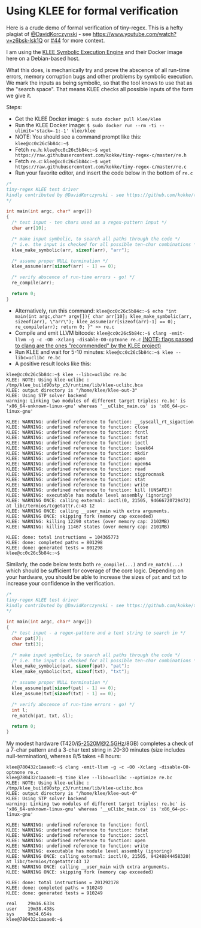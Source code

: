 # Using KLEE for formal verification

Here is a crude demo of formal verification of tiny-regex. This is a hefty plagiat of [@DavidKorczynski](https://twitter.com/davkorcz/) - see https://www.youtube.com/watch?v=z6bsk-lsk1Q or [#44](https://github.com/kokke/tiny-regex-c/issues/44) for more context.

I am using the [KLEE Symbolic Execution Engine](https://klee.github.io/) and their Docker image here on a Debian-based host.

What this does, is mechanically try and prove the abscence of all run-time errors, memory corruption bugs and other problems by symbolic execution. We mark the inputs as being symbolic, so that the tool knows to use that as the "search space". That means KLEE checks all possible inputs of the form we give it.

Steps:

- Get the KLEE Docker image: ` $ sudo docker pull klee/klee `
- Run the KLEE Docker image: ` $ sudo docker run --rm -ti --ulimit='stack=-1:-1' klee/klee `
- NOTE: You should see a command prompt like this: ` klee@cc0c26c5b84c:~$ `
- Fetch `re.h`: ` klee@cc0c26c5b84c:~$ wget https://raw.githubusercontent.com/kokke/tiny-regex-c/master/re.h `
- Fetch `re.c`: ` klee@cc0c26c5b84c:~$ wget https://raw.githubusercontent.com/kokke/tiny-regex-c/master/re.c `
- Run your favorite editor, and insert the code below in the bottom of `re.c`
```C
/*
tiny-regex KLEE test driver
kindly contributed by @DavidKorczynski - see https://github.com/kokke/tiny-regex-c/issues/44
*/

int main(int argc, char* argv[])
{
  /* test input - ten chars used as a regex-pattern input */
  char arr[10];

  /* make input symbolic, to search all paths through the code */
  /* i.e. the input is checked for all possible ten-char combinations */
  klee_make_symbolic(arr, sizeof(arr), "arr"); 

  /* assume proper NULL termination */
  klee_assume(arr[sizeof(arr) - 1] == 0);

  /* verify abscence of run-time errors - go! */
  re_compile(arr);

  return 0;
}
```
- Alternatively, run this command:
` klee@cc0c26c5b84c:~$ echo "int main(int argc,char* argv[]){ char arr[10]; klee_make_symbolic(arr, sizeof(arr), \"arr\"); klee_assume(arr[sizeof(arr)-1] == 0); re_compile(arr); return 0; }" >> re.c `
- Compile and emit LLVM bitcode: ` klee@cc0c26c5b84c:~$ clang -emit-llvm -g -c -O0 -Xclang -disable-O0-optnone re.c ` [(NOTE: flags passed to clang are the ones "recommended" by the KLEE project)](https://klee.github.io/tutorials/testing-function/)
- Run KLEE and wait for 5-10 minutes: ` klee@cc0c26c5b84c:~$ klee --libc=uclibc re.bc `
- A positive result looks like this:
```
klee@cc0c26c5b84c:~$ klee --libc=uclibc re.bc
KLEE: NOTE: Using klee-uclibc : /tmp/klee_build90stp_z3/runtime/lib/klee-uclibc.bca
KLEE: output directory is "/home/klee/klee-out-3"
KLEE: Using STP solver backend
warning: Linking two modules of different target triples: re.bc' is 'x86_64-unknown-linux-gnu' whereas '__uClibc_main.os' is 'x86_64-pc-linux-gnu'

KLEE: WARNING: undefined reference to function: __syscall_rt_sigaction
KLEE: WARNING: undefined reference to function: close
KLEE: WARNING: undefined reference to function: fcntl
KLEE: WARNING: undefined reference to function: fstat
KLEE: WARNING: undefined reference to function: ioctl
KLEE: WARNING: undefined reference to function: lseek64
KLEE: WARNING: undefined reference to function: mkdir
KLEE: WARNING: undefined reference to function: open
KLEE: WARNING: undefined reference to function: open64
KLEE: WARNING: undefined reference to function: read
KLEE: WARNING: undefined reference to function: sigprocmask
KLEE: WARNING: undefined reference to function: stat
KLEE: WARNING: undefined reference to function: write
KLEE: WARNING: undefined reference to function: kill (UNSAFE)!
KLEE: WARNING: executable has module level assembly (ignoring)
KLEE: WARNING ONCE: calling external: ioctl(0, 21505, 94666720729472) at libc/termios/tcgetattr.c:43 12
KLEE: WARNING ONCE: calling __user_main with extra arguments.
KLEE: WARNING ONCE: skipping fork (memory cap exceeded)
KLEE: WARNING: killing 12290 states (over memory cap: 2102MB)
KLEE: WARNING: killing 11467 states (over memory cap: 2101MB)

KLEE: done: total instructions = 104365773
KLEE: done: completed paths = 801298
KLEE: done: generated tests = 801298
klee@cc0c26c5b84c:~$ 
```

Similarly, the code below tests both `re_compile(...)` and `re_match(...)` which should be sufficient for coverage of the core logic.
Depending on your hardware, you should be able to increase the sizes of `pat` and `txt` to increase your confidence in the verification.


```C
/*
tiny-regex KLEE test driver
kindly contributed by @DavidKorczynski - see https://github.com/kokke/tiny-regex-c/issues/44
*/

int main(int argc, char* argv[])
{
  /* test input - a regex-pattern and a text string to search in */
  char pat[7];
  char txt[3];

  /* make input symbolic, to search all paths through the code */
  /* i.e. the input is checked for all possible ten-char combinations */
  klee_make_symbolic(pat, sizeof(pat), "pat"); 
  klee_make_symbolic(txt, sizeof(txt), "txt"); 

  /* assume proper NULL termination */
  klee_assume(pat[sizeof(pat) - 1] == 0);
  klee_assume(txt[sizeof(txt) - 1] == 0);

  /* verify abscence of run-time errors - go! */
  int l;
  re_match(pat, txt, &l);

  return 0;
}
```

My modest hardware (T420/i5-2520M@2.5GHz/8GB) completes a check of a 7-char pattern and a 3-char text string in 20-30 minutes (size includes null-termination), whereas 8/5 takes +8 hours:

```
klee@780432c1aaae0:~$ clang -emit-llvm -g -c -O0 -Xclang -disable-O0-optnone re.c
klee@780432c1aaae0:~$ time klee --libc=uclibc --optimize re.bc
KLEE: NOTE: Using klee-uclibc : /tmp/klee_build90stp_z3/runtime/lib/klee-uclibc.bca
KLEE: output directory is "/home/klee/klee-out-0"
KLEE: Using STP solver backend
warning: Linking two modules of different target triples: re.bc' is 'x86_64-unknown-linux-gnu' whereas '__uClibc_main.os' is 'x86_64-pc-linux-gnu'

KLEE: WARNING: undefined reference to function: fcntl
KLEE: WARNING: undefined reference to function: fstat
KLEE: WARNING: undefined reference to function: ioctl
KLEE: WARNING: undefined reference to function: open
KLEE: WARNING: undefined reference to function: write
KLEE: WARNING: executable has module level assembly (ignoring)
KLEE: WARNING ONCE: calling external: ioctl(0, 21505, 94248844458320) at libc/termios/tcgetattr:43 12
KLEE: WARNING ONCE: calling __user_main with extra arguments.
KLEE: WARNING ONCE: skipping fork (memory cap exceeded)

KLEE: done: total instructions = 201292178
KLEE: done: completed paths = 910249
KLEE: done: generated tests = 910249

real    29m16.633s
user    19m38.438s
sys     9m34.654s
klee@780432c1aaae0:~$ 
```


